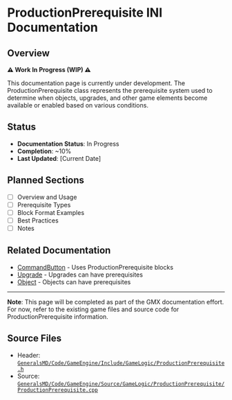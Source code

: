 # ProductionPrerequisite INI Documentation

## Overview

**⚠️ Work In Progress (WIP) ⚠️**

This documentation page is currently under development. The ProductionPrerequisite class represents the prerequisite system used to determine when objects, upgrades, and other game elements become available or enabled based on various conditions.

## Status

- **Documentation Status**: In Progress
- **Completion**: ~10%
- **Last Updated**: [Current Date]

## Planned Sections

- [ ] Overview and Usage
- [ ] Prerequisite Types
- [ ] Block Format Examples
- [ ] Best Practices
- [ ] Notes

## Related Documentation

- [CommandButton](CommandButton.md) - Uses ProductionPrerequisite blocks
- [Upgrade](Upgrade.md) - Upgrades can have prerequisites
- [Object](Object.md) - Objects can have prerequisites

---

**Note**: This page will be completed as part of the GMX documentation effort. For now, refer to the existing game files and source code for ProductionPrerequisite information.

## Source Files

- Header: [`GeneralsMD/Code/GameEngine/Include/GameLogic/ProductionPrerequisite.h`](../GeneralsMD/Code/GameEngine/Include/GameLogic/ProductionPrerequisite.h)
- Source: [`GeneralsMD/Code/GameEngine/Source/GameLogic/ProductionPrerequisite/ProductionPrerequisite.cpp`](../GeneralsMD/Code/GameEngine/Source/GameLogic/ProductionPrerequisite/ProductionPrerequisite.cpp)
